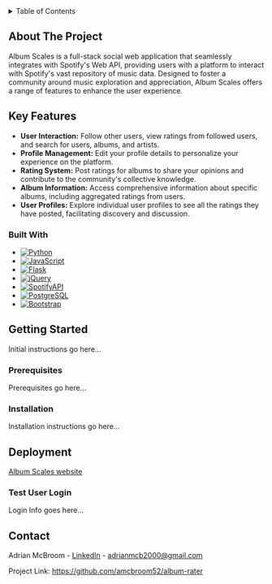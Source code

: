 <!-- TABLE OF CONTENTS -->
<details>
  <summary>Table of Contents</summary>
  <ol>
    <li>
      <a href="#about-the-project">About The Project</a>
      <ul>
        <li><a href="#built-with">Built With</a></li>
      </ul>
    </li>
    <li>
      <a href="#getting-started">Getting Started</a>
      <ul>
        <li><a href="#prerequisites">Prerequisites</a></li>
        <li><a href="#installation">Installation</a></li>
      </ul>
    </li>
    <li>
      <a href="#deployment">Deployment</a>
      <ul>
        <li><a href="#test-user-login">Test User Login</a></li>
      </ul>
    </li>
    <li><a href="#contact">Contact</a></li>
  </ol>
</details>


<!-- ABOUT THE PROJECT -->
## About The Project

Album Scales is a full-stack social web application that seamlessly integrates with Spotify's Web API, providing users with a platform to interact with Spotify's vast repository of music data. Designed to foster a community around music exploration and appreciation, Album Scales offers a range of features to enhance the user experience.

## Key Features
* **User Interaction:** Follow other users, view ratings from followed users, and search for users, albums, and artists.
* **Profile Management:** Edit your profile details to personalize your experience on the platform.
* **Rating System:** Post ratings for albums to share your opinions and contribute to the community's collective knowledge.
* **Album Information:** Access comprehensive information about specific albums, including aggregated ratings from users.
* **User Profiles:** Explore individual user profiles to see all the ratings they have posted, facilitating discovery and discussion.

### Built With

* [![Python][Python]][Python-url]
* [![JavaScript][JavaScript]][JavaScript-url]
* [![Flask][Flask]][Flask-url]
* [![jQuery][jQuery]][jQuery-url]
* [![SpotifyAPI][Spotify]][SpotifyAPI-url]
* [![PostgreSQL][PostgreSQL]][PostgreSQL-url]
* [![Bootstrap][Bootstrap.com]][Bootstrap-url]

<!-- GETTING STARTED -->
## Getting Started
Initial instructions go here...

### Prerequisites
Prerequisites go here...

### Installation
Installation instructions go here... 

<!-- DEPLOYMENT -->
## Deployment

[Album Scales website](https://album-rater.onrender.com/)

### Test User Login

Login Info goes here...

<!-- CONTACT -->
## Contact

Adrian McBroom - [LinkedIn](https://www.linkedin.com/in/adrian-mcbroom/) - adrianmcb2000@gmail.com

Project Link: https://github.com/amcbroom52/album-rater



<!-- MARKDOWN LINKS & IMAGES -->
<!-- https://www.markdownguide.org/basic-syntax/#reference-style-links -->
[React.js]: https://img.shields.io/badge/React-20232A?style=for-the-badge&logo=react&logoColor=61DAFB
[React-url]: https://reactjs.org/
[Bootstrap.com]: https://img.shields.io/badge/Bootstrap-563D7C?style=for-the-badge&logo=bootstrap&logoColor=white
[Bootstrap-url]: https://getbootstrap.com
[PostgreSQL]: https://img.shields.io/badge/PostgreSQL-316192?style=for-the-badge&logo=postgresql&logoColor=white
[PostgreSQL-url]: https://www.postgresql.org/
[JavaScript]: https://img.shields.io/badge/JavaScript-F7DF1E?style=for-the-badge&logo=JavaScript&logoColor=white
[JavaScript-url]: https://www.javascript.com/
[jQuery]: https://img.shields.io/badge/jQuery-0769AD?style=for-the-badge&logo=jquery&logoColor=white
[jQuery-url]: https://jquery.com/
[Python]: https://img.shields.io/badge/Python-14354C?style=for-the-badge&logo=python&logoColor=white
[Python-url]: https://www.python.org/
[Flask]: https://img.shields.io/badge/Flask-000000?style=for-the-badge&logo=flask&logoColor=white
[Flask-url]: https://flask.palletsprojects.com/en/3.0.x/
[Spotify]: https://img.shields.io/badge/Spotify-1ED760?&style=for-the-badge&logo=spotify&logoColor=white
[SpotifyAPI-url]: https://developer.spotify.com/documentation/web-api
